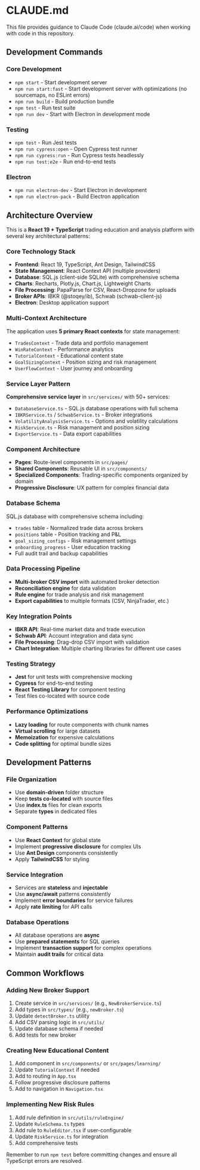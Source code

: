# CLAUDE.md

This file provides guidance to Claude Code (claude.ai/code) when working with code in this repository.

## Development Commands

### Core Development
- `npm start` - Start development server
- `npm run start:fast` - Start development server with optimizations (no sourcemaps, no ESLint errors)
- `npm run build` - Build production bundle
- `npm test` - Run test suite
- `npm run dev` - Start with Electron in development mode

### Testing
- `npm test` - Run Jest tests
- `npm run cypress:open` - Open Cypress test runner
- `npm run cypress:run` - Run Cypress tests headlessly
- `npm run test:e2e` - Run end-to-end tests

### Electron
- `npm run electron-dev` - Start Electron in development
- `npm run electron-pack` - Build Electron application

## Architecture Overview

This is a **React 19 + TypeScript** trading education and analysis platform with several key architectural patterns:

### Core Technology Stack
- **Frontend**: React 19, TypeScript, Ant Design, TailwindCSS
- **State Management**: React Context API (multiple providers)
- **Database**: SQL.js (client-side SQLite) with comprehensive schema
- **Charts**: Recharts, Plotly.js, Chart.js, Lightweight Charts
- **File Processing**: PapaParse for CSV, React-Dropzone for uploads
- **Broker APIs**: IBKR (@stoqey/ib), Schwab (schwab-client-js)
- **Electron**: Desktop application support

### Multi-Context Architecture
The application uses **5 primary React contexts** for state management:
- `TradesContext` - Trade data and portfolio management
- `WinRateContext` - Performance analytics
- `TutorialContext` - Educational content state
- `GoalSizingContext` - Position sizing and risk management
- `UserFlowContext` - User journey and onboarding

### Service Layer Pattern
**Comprehensive service layer** in `src/services/` with 50+ services:
- `DatabaseService.ts` - SQL.js database operations with full schema
- `IBKRService.ts` / `SchwabService.ts` - Broker integrations
- `VolatilityAnalysisService.ts` - Options and volatility calculations
- `RiskService.ts` - Risk management and position sizing
- `ExportService.ts` - Data export capabilities

### Component Architecture
- **Pages**: Route-level components in `src/pages/`
- **Shared Components**: Reusable UI in `src/components/`
- **Specialized Components**: Trading-specific components organized by domain
- **Progressive Disclosure**: UX pattern for complex financial data

### Database Schema
SQL.js database with comprehensive schema including:
- `trades` table - Normalized trade data across brokers
- `positions` table - Position tracking and P&L
- `goal_sizing_configs` - Risk management settings
- `onboarding_progress` - User education tracking
- Full audit trail and backup capabilities

### Data Processing Pipeline
- **Multi-broker CSV import** with automated broker detection
- **Reconciliation engine** for data validation
- **Rule engine** for trade analysis and risk management
- **Export capabilities** to multiple formats (CSV, NinjaTrader, etc.)

### Key Integration Points
- **IBKR API**: Real-time market data and trade execution
- **Schwab API**: Account integration and data sync
- **File Processing**: Drag-drop CSV import with validation
- **Chart Integration**: Multiple charting libraries for different use cases

### Testing Strategy
- **Jest** for unit tests with comprehensive mocking
- **Cypress** for end-to-end testing
- **React Testing Library** for component testing
- Test files co-located with source code

### Performance Optimizations
- **Lazy loading** for route components with chunk names
- **Virtual scrolling** for large datasets
- **Memoization** for expensive calculations
- **Code splitting** for optimal bundle sizes

## Development Patterns

### File Organization
- Use **domain-driven** folder structure
- Keep **tests co-located** with source files
- Use **index.ts** files for clean exports
- Separate **types** in dedicated files

### Component Patterns
- Use **React Context** for global state
- Implement **progressive disclosure** for complex UIs
- Use **Ant Design** components consistently
- Apply **TailwindCSS** for styling

### Service Integration
- Services are **stateless** and **injectable**
- Use **async/await** patterns consistently
- Implement **error boundaries** for service failures
- Apply **rate limiting** for API calls

### Database Operations
- All database operations are **async**
- Use **prepared statements** for SQL queries
- Implement **transaction support** for complex operations
- Maintain **audit trails** for critical data

## Common Workflows

### Adding New Broker Support
1. Create service in `src/services/` (e.g., `NewBrokerService.ts`)
2. Add types in `src/types/` (e.g., `newBroker.ts`)
3. Update `detectBroker.ts` utility
4. Add CSV parsing logic in `src/utils/`
5. Update database schema if needed
6. Add tests for new broker

### Creating New Educational Content
1. Add component in `src/components/` or `src/pages/learning/`
2. Update `TutorialContext` if needed
3. Add to routing in `App.tsx`
4. Follow progressive disclosure patterns
5. Add to navigation in `Navigation.tsx`

### Implementing New Risk Rules
1. Add rule definition in `src/utils/ruleEngine/`
2. Update `RuleSchema.ts` types
3. Add rule to `RuleEditor.tsx` if user-configurable
4. Update `RiskService.ts` for integration
5. Add comprehensive tests

Remember to run `npm test` before committing changes and ensure all TypeScript errors are resolved.